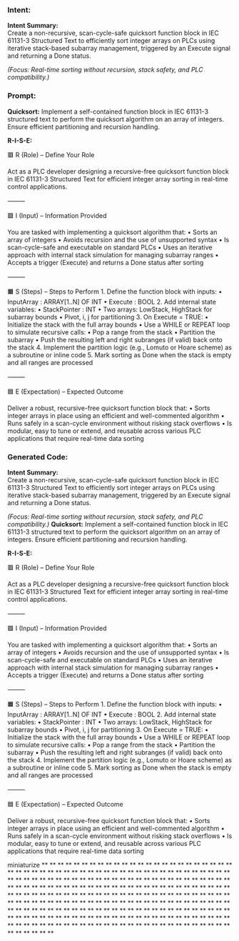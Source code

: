 ### Intent:
**Intent Summary:**  
Create a non-recursive, scan-cycle-safe quicksort function block in IEC 61131-3 Structured Text to efficiently sort integer arrays on PLCs using iterative stack-based subarray management, triggered by an Execute signal and returning a Done status.  

*(Focus: Real-time sorting without recursion, stack safety, and PLC compatibility.)*

### Prompt:
**Quicksort:**
Implement a self-contained function block in IEC 61131-3 structured text to perform the quicksort algorithm on an array of integers. Ensure efficient partitioning and recursion handling.

**R-I-S-E:**

🟥 R (Role) – Define Your Role

Act as a PLC developer designing a recursive-free quicksort function block in IEC 61131-3 Structured Text for efficient integer array sorting in real-time control applications.

⸻

🟩 I (Input) – Information Provided

You are tasked with implementing a quicksort algorithm that:
	•	Sorts an array of integers
	•	Avoids recursion and the use of unsupported syntax
	•	Is scan-cycle-safe and executable on standard PLCs
	•	Uses an iterative approach with internal stack simulation for managing subarray ranges
	•	Accepts a trigger (Execute) and returns a Done status after sorting

⸻

🟧 S (Steps) – Steps to Perform
	1.	Define the function block with inputs:
	•	InputArray : ARRAY[1..N] OF INT
	•	Execute : BOOL
	2.	Add internal state variables:
	•	StackPointer : INT
	•	Two arrays: LowStack, HighStack for subarray bounds
	•	Pivot, i, j for partitioning
	3.	On Execute = TRUE:
	•	Initialize the stack with the full array bounds
	•	Use a WHILE or REPEAT loop to simulate recursive calls:
	•	Pop a range from the stack
	•	Partition the subarray
	•	Push the resulting left and right subranges (if valid) back onto the stack
	4.	Implement the partition logic (e.g., Lomuto or Hoare scheme) as a subroutine or inline code
	5.	Mark sorting as Done when the stack is empty and all ranges are processed

⸻

🟦 E (Expectation) – Expected Outcome

Deliver a robust, recursive-free quicksort function block that:
	•	Sorts integer arrays in place using an efficient and well-commented algorithm
	•	Runs safely in a scan-cycle environment without risking stack overflows
	•	Is modular, easy to tune or extend, and reusable across various PLC applications that require real-time data sorting

### Generated Code:
**Intent Summary:**  
Create a non-recursive, scan-cycle-safe quicksort function block in IEC 61131-3 Structured Text to efficiently sort integer arrays on PLCs using iterative stack-based subarray management, triggered by an Execute signal and returning a Done status.  

*(Focus: Real-time sorting without recursion, stack safety, and PLC compatibility.)*
**Quicksort:**
Implement a self-contained function block in IEC 61131-3 structured text to perform the quicksort algorithm on an array of integers. Ensure efficient partitioning and recursion handling.

**R-I-S-E:**

🟥 R (Role) – Define Your Role

Act as a PLC developer designing a recursive-free quicksort function block in IEC 61131-3 Structured Text for efficient integer array sorting in real-time control applications.

⸻

🟩 I (Input) – Information Provided

You are tasked with implementing a quicksort algorithm that:
	•	Sorts an array of integers
	•	Avoids recursion and the use of unsupported syntax
	•	Is scan-cycle-safe and executable on standard PLCs
	•	Uses an iterative approach with internal stack simulation for managing subarray ranges
	•	Accepts a trigger (Execute) and returns a Done status after sorting

⸻

🟧 S (Steps) – Steps to Perform
	1.	Define the function block with inputs:
	•	InputArray : ARRAY[1..N] OF INT
	•	Execute : BOOL
	2.	Add internal state variables:
	•	StackPointer : INT
	•	Two arrays: LowStack, HighStack for subarray bounds
	•	Pivot, i, j for partitioning
	3.	On Execute = TRUE:
	•	Initialize the stack with the full array bounds
	•	Use a WHILE or REPEAT loop to simulate recursive calls:
	•	Pop a range from the stack
	•	Partition the subarray
	•	Push the resulting left and right subranges (if valid) back onto the stack
	4.	Implement the partition logic (e.g., Lomuto or Hoare scheme) as a subroutine or inline code
	5.	Mark sorting as Done when the stack is empty and all ranges are processed

⸻

🟦 E (Expectation) – Expected Outcome

Deliver a robust, recursive-free quicksort function block that:
	•	Sorts integer arrays in place using an efficient and well-commented algorithm
	•	Runs safely in a scan-cycle environment without risking stack overflows
	•	Is modular, easy to tune or extend, and reusable across various PLC applications that require real-time data sorting

 miniaturize
**
**
**
**
**
**
**
**
**
**
**
**
**
**
**
**
**
**
**
**
**
**
**
**
**
**
**
**
**
**
**
**
**
**
**
**
**
**
**
**
**
**
**
**
**
**
**
**
**
**
**
**
**
**
**
**
**
**
**
**
**
**
**
**
**
**
**
**
**
**
**
**
**
**
**
**
**
**
**
**
**
**
**
**
**
**
**
**
**
**
**
**
**
**
**
**
**
**
**
**
**
**
**
**
**
**
**
**
**
**
**
**
**
**
**
**
**
**
**
**
**
**
**
**
**
**
**
**
**
**
**
**
**
**
**
**
**
**
**
**
**
**
**
**
**
**
**
**
**
**
**
**
**
**
**
**
**
**
**
**
**
**
**
**
**
**
**
**
**
**
**
**
**
**
**
**
**
**
**
**
**
**
**
**
**
**
**
**
**
**
**
**
**
**
**
**
**
**
**
**
**
**
**
**
**
**
**
**
**
**
**
**
**
**
**
**
**
**
**
**
**
**
**
**
**
**
**
**
**
**
**
**
**
**
**
**
**
**
**
**
**
**
**
**
**
**
**
**
**
**
**
**
**
**
